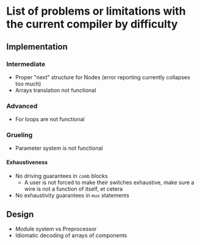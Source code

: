 # List of problems or limitations with the current compiler by difficulty
## Implementation
### Intermediate
* Proper "next" structure for Nodes (error reporting currently collapses too much)
* Arrays translation not functional

### Advanced
* For loops are not functional

### Grueling
* Parameter system is not functional

#### Exhaustiveness
* No driving guarantees in `comb` blocks
    * A user is not forced to make their switches exhaustive, make sure a wire is not a function of itself, et cetera
* No exhaustivity guarantees in `mux` statements

## Design
* Module system vs Preprocessor
* Idiomatic decoding of arrays of components